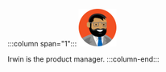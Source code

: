 :::column span="1":::
![Cartoon depiction of Irwin](../../shared/media-draft/irwin.png)

Irwin is the product manager.
:::column-end:::
